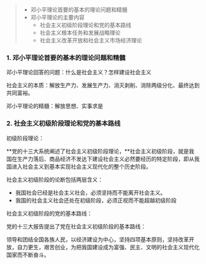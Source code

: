 > - 邓小平理论首要的基本的理论问题和精髓
> - 邓小平理论的主要内容
>   - 社会主义初级阶段理论和党的基本路线
>   - 社会主义根本任务和发展战略理论
>   - 社会主义改革开放和社会主义市场经济理论





### 1. 邓小平理论首要的基本的理论问题和精髓



邓小平理论回答的问题：什么是社会主义？怎样建设社会主义

社会主义的本质：解放生产力、发展生产力、消灭剥削、消除两级分化、最终达到共同富裕。

邓小平理论的精髓：解放思想、实事求是





### 2. 社会主义初级阶段理论和党的基本路线



初级阶段理论：

**党的十三大系统阐述了社会主义初级阶段理论，**社会主义初级阶段，就是我国在生产力落后、商品经济不发达下建设社会主义必然要经历的特定阶段，即从我国进入社会主义到基本实现社会主义现代化的整个历史阶段。

社会主义初级阶段的论断包括两层含义：

- 我国社会已经是社会主义社会，必须坚持而不能离开社会主义。
- 我国的社会主义社会还处在初级阶段，必须正视而不能超越初级阶段





社会主义初级阶段的党的基本路线：

党的十三大报告提出了党在社会主义初级阶段的基本路线：

领导和团结全国各族人民，以经济建设为中心，坚持四项基本原则，坚持改革开放，自力更生，艰苦创业，为把我国建设成为富强、民主、文明的社会主义现代化国家而不断奋斗。

